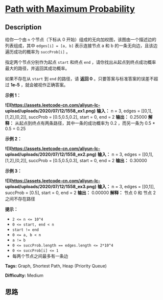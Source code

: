 # [Path with Maximum Probability][title]

## Description

给你一个由 `n` 个节点（下标从 0 开始）组成的无向加权图，该图由一个描述边的列表组成，其中 `edges[i] = [a, b]` 表示连接节点 a
和 b 的一条无向边，且该边遍历成功的概率为 `succProb[i]` 。

指定两个节点分别作为起点 `start` 和终点 `end` ，请你找出从起点到终点成功概率最大的路径，并返回其成功概率。

如果不存在从 `start` 到 `end` 的路径，请 **返回 0** 。只要答案与标准答案的误差不超过 **1e-5** ，就会被视作正确答案。



**示例 1：**

**![](https://assets.leetcode-cn.com/aliyun-lc-
upload/uploads/2020/07/12/1558_ex1.png)**
            **输入：** n = 3, edges = [[0,1],[1,2],[0,2]], succProb = [0.5,0.5,0.2], start = 0, end = 2    **输出：** 0.25000    **解释：** 从起点到终点有两条路径，其中一条的成功概率为 0.2 ，而另一条为 0.5 * 0.5 = 0.25    

**示例 2：**

**![](https://assets.leetcode-cn.com/aliyun-lc-
upload/uploads/2020/07/12/1558_ex2.png)**
            **输入：** n = 3, edges = [[0,1],[1,2],[0,2]], succProb = [0.5,0.5,0.3], start = 0, end = 2    **输出：** 0.30000    

**示例 3：**

**![](https://assets.leetcode-cn.com/aliyun-lc-
upload/uploads/2020/07/12/1558_ex3.png)**
            **输入：** n = 3, edges = [[0,1]], succProb = [0.5], start = 0, end = 2    **输出：** 0.00000    **解释：** 节点 0 和 节点 2 之间不存在路径    



**提示：**

  * `2 <= n <= 10^4`
  * `0 <= start, end < n`
  * `start != end`
  * `0 <= a, b < n`
  * `a != b`
  * `0 <= succProb.length == edges.length <= 2*10^4`
  * `0 <= succProb[i] <= 1`
  * 每两个节点之间最多有一条边


**Tags:** Graph, Shortest Path, Heap (Priority Queue)

**Difficulty:** Medium

## 思路

[title]: https://leetcode-cn.com/problems/path-with-maximum-probability

